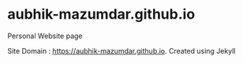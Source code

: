 # aubhik-mazumdar.github.io
Personal Website page

Site Domain : https://aubhik-mazumdar.github.io. 
Created using Jekyll
